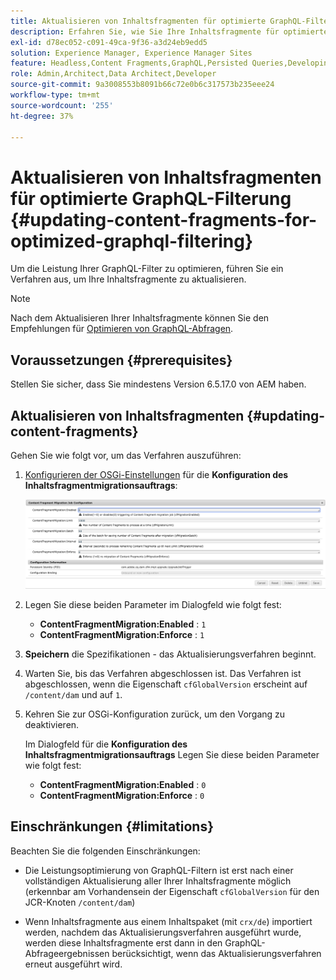 ```yaml
---
title: Aktualisieren von Inhaltsfragmenten für optimierte GraphQL-Filterung
description: Erfahren Sie, wie Sie Ihre Inhaltsfragmente für optimiertes GraphQL-Filtern in Adobe Experience Manager für die Bereitstellung Headless Content aktualisieren.
exl-id: d78ec052-c091-49ca-9f36-a3d24eb9edd5
solution: Experience Manager, Experience Manager Sites
feature: Headless,Content Fragments,GraphQL,Persisted Queries,Developing
role: Admin,Architect,Data Architect,Developer
source-git-commit: 9a3008553b8091b66c72e0b6c317573b235eee24
workflow-type: tm+mt
source-wordcount: '255'
ht-degree: 37%

---
```


# Aktualisieren von Inhaltsfragmenten für optimierte GraphQL-Filterung {#updating-content-fragments-for-optimized-graphql-filtering}

Um die Leistung Ihrer GraphQL-Filter zu optimieren, führen Sie ein Verfahren aus, um Ihre Inhaltsfragmente zu aktualisieren.

>[!NOTE]
>
>Nach dem Aktualisieren Ihrer Inhaltsfragmente können Sie den Empfehlungen für [Optimieren von GraphQL-Abfragen](/help/sites-developing/headless/graphql-api/graphql-optimization.md).

## Voraussetzungen {#prerequisites}

Stellen Sie sicher, dass Sie mindestens Version 6.5.17.0 von AEM haben.

## Aktualisieren von Inhaltsfragmenten {#updating-content-fragments}

Gehen Sie wie folgt vor, um das Verfahren auszuführen:

1. [Konfigurieren der OSGi-Einstellungen](/help/sites-deploying/configuring-osgi.md) für die **Konfiguration des Inhaltsfragmentmigrationsauftrags**:

   ![OSGi-Konfiguration für die Migration von Inhaltsfragmenten](assets/cfm-graphql-update-01.png "OSGi-Konfiguration für die Migration von Inhaltsfragmenten")

1. Legen Sie diese beiden Parameter im Dialogfeld wie folgt fest:

   * **ContentFragmentMigration:Enabled** : `1`
   * **ContentFragmentMigration:Enforce** : `1`

1. **Speichern** die Spezifikationen - das Aktualisierungsverfahren beginnt.

1. Warten Sie, bis das Verfahren abgeschlossen ist. Das Verfahren ist abgeschlossen, wenn die Eigenschaft `cfGlobalVersion` erscheint auf `/content/dam` und auf `1`.

1. Kehren Sie zur OSGi-Konfiguration zurück, um den Vorgang zu deaktivieren.

   Im Dialogfeld für die **Konfiguration des Inhaltsfragmentmigrationsauftrags** Legen Sie diese beiden Parameter wie folgt fest:

   * **ContentFragmentMigration:Enabled** : `0`
   * **ContentFragmentMigration:Enforce** : `0`

## Einschränkungen {#limitations}

Beachten Sie die folgenden Einschränkungen:

* Die Leistungsoptimierung von GraphQL-Filtern ist erst nach einer vollständigen Aktualisierung aller Ihrer Inhaltsfragmente möglich (erkennbar am Vorhandensein der Eigenschaft `cfGlobalVersion` für den JCR-Knoten `/content/dam`)

* Wenn Inhaltsfragmente aus einem Inhaltspaket (mit `crx/de`) importiert werden, nachdem das Aktualisierungsverfahren ausgeführt wurde, werden diese Inhaltsfragmente erst dann in den GraphQL-Abfrageergebnissen berücksichtigt, wenn das Aktualisierungsverfahren erneut ausgeführt wird.
